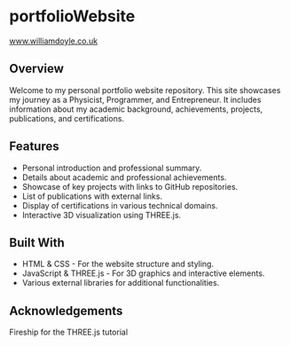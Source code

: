 # portfolioWebsite

www.williamdoyle.co.uk

## Overview
Welcome to my personal portfolio website repository. This site showcases my journey as a Physicist, Programmer, and Entrepreneur. It includes information about my academic background, achievements, projects, publications, and certifications.

## Features
- Personal introduction and professional summary.
- Details about academic and professional achievements.
- Showcase of key projects with links to GitHub repositories.
- List of publications with external links.
- Display of certifications in various technical domains.
- Interactive 3D visualization using THREE.js.

## Built With
- HTML & CSS - For the website structure and styling.
- JavaScript & THREE.js - For 3D graphics and interactive elements.
- Various external libraries for additional functionalities.

## Acknowledgements

Fireship for the THREE.js tutorial
